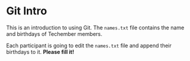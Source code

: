 # Git Intro

This is an introduction to using Git.
The `names.txt` file contains the name and birthdays of Techember members.

Each participant is going to edit the `names.txt` file and append their birthdays to it.
**Please fill it!**
